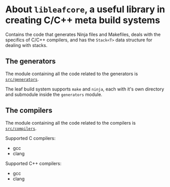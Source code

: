 # About `libleafcore`, a useful library in creating C/C++ meta build systems 

Contains the code that generates Ninja files and Makefiles,
deals with the specifics of C/C++ compilers, and has the `Stack<T>`
data structure for dealing with stacks.

## The generators
The module containing all the code related to the generators is [`src/generators`][src_generators_link].

The leaf build system supports `make` and `ninja`, each with it's own directory
and submodule inside the `generators` module.

## The compilers
The module containing all the code related to the compilers is [`src/compilers`][src_compilers_link].

Supported C compilers:
- gcc
- clang

Supported C++ compilers:
- gcc
- clang

[src_generators_link]: https://github.com/leafbuild/leafbuild/tree/master/libleafcore/src/generators
[src_compilers_link]: https://github.com/leafbuild/leafbuild/tree/master/libleafcore/src/compilers